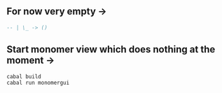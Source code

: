 ## For now very empty ->
```haskell
-- | \_ -> ()
```
## Start monomer view which does nothing at the moment ->
```fish
cabal build
cabal run monomergui
```
